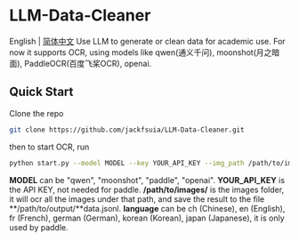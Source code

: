 # LLM-Data-Cleaner
English | [简体中文](README_zh.md)
Use LLM to generate or clean data for academic use. For now it supports OCR, using models like qwen(通义千问), moonshot(月之暗面), PaddleOCR(百度飞桨OCR), openai.
## Quick Start
Clone the repo
```bash
git clone https://github.com/jackfsuia/LLM-Data-Cleaner.git
```
then to start OCR, run 
```bash
python start.py --model MODEL --key YOUR_API_KEY --img_path /path/to/images/ --outdir /path/to/output/ --lang language
```
**MODEL** can be "qwen", "moonshot", "paddle", "openai". **YOUR_API_KEY** is the API KEY, not needed for paddle. **/path/to/images/** is the images folder, it will ocr all the images under that path, and save the result to the file **/path/to/output/**data.jsonl. **language** can be ch (Chinese), en (English), fr (French), german (German), korean (Korean), japan (Japanese), it is only used by paddle.
